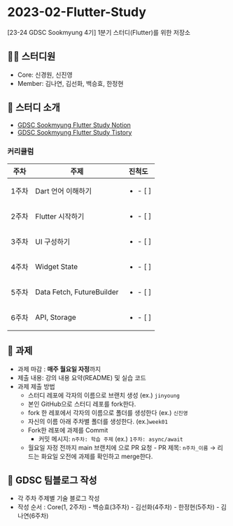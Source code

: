 # 2023-02-Flutter-Study

[23-24 GDSC Sookmyung 4기] 1분기 스터디(Flutter)를 위한 저장소

## 👩‍💻 스터디원

- Core: 신경원, 신진영
- Member: 김나연, 김선화, 백승효, 한정현

## 🤝 스터디 소개

- [GDSC Sookmyung Flutter Study Notion](https://gdsc-sookmyung-23-24.notion.site/GDSC_Flutter_Study-e45b7baff7b44ebba2d00e83ed71bb35?pvs=4)
- [GDSC Sookmyung Flutter Study Tistory](https://dsc-sookmyung.tistory.com/category/Group%20Study%20%282023-2024%29/Flutter)

### 커리큘럼

| 주차  | 주제                      |          진척도          |
| ----- | ------------------------- | :----------------------: |
| 1주차 | Dart 언어 이해하기        | <ul><li>- [ ] </li></ul> |
| 2주차 | Flutter 시작하기          | <ul><li>- [ ] </li></ul> |
| 3주차 | UI 구성하기               | <ul><li>- [ ] </li></ul> |
| 4주차 | Widget State              | <ul><li>- [ ] </li></ul> |
| 5주차 | Data Fetch, FutureBuilder | <ul><li>- [ ] </li></ul> |
| 6주차 | API, Storage              | <ul><li>- [ ] </li></ul> |

## 💼 과제

- 과제 마감 : **매주 월요일 자정**까지
- 제출 내용: 강의 내용 요약(README) 및 실습 코드
- 과제 제출 방법
  - 스터디 레포에 각자의 이름으로 브랜치 생성 (ex.) `jinyoung`
  - 본인 GitHub으로 스터디 레포를 fork한다.
  - fork 한 레포에서 각자의 이름으로 폴더를 생성한다 (ex.) `신진영`
  - 자신의 이름 아래 주차별 폴더를 생성한다. (ex.)`week01`
  - Fork한 레포에 과제를 Commit
    - 커밋 메시지: `n주차: 학습 주제` (ex.) `1주차: async/await`
  - 월요일 자정 전까지 main 브랜치에 으로 PR 요청 - PR 제목: `n주차_이름`
    → 리드는 화요일 오전에 과제를 확인하고 merge한다.

## 👀 GDSC 팀블로그 작성

- 각 주차 주제별 기술 블로그 작성
- 작성 순서 : Core(1, 2주차) - 백승효(3주차) - 김선화(4주차) - 한정현(5주차) - 김나연(6주차)
